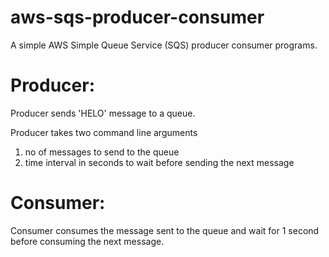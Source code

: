 aws-sqs-producer-consumer
=========================

A simple AWS Simple Queue Service (SQS) producer consumer programs.

Producer:
=========

Producer sends 'HELO' message to a queue.

Producer takes two command line arguments

1. no of messages to send to the queue
2. time interval in seconds to wait before sending the next message


Consumer:
=========

Consumer consumes the message sent to the queue and wait for 1 second before consuming the next message.

